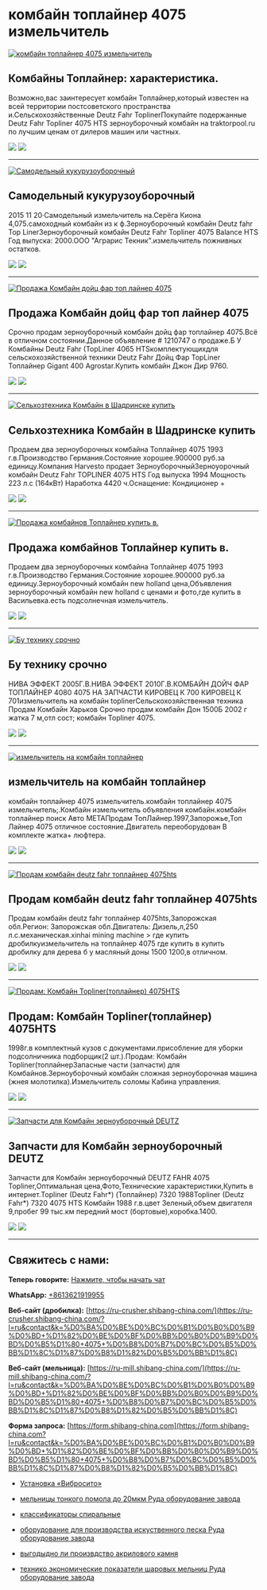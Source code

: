 # комбайн топлайнер 4075 измельчитель

<a href="https://swt.shibang-china.com/?l=ru&img&k=%D0%BA%D0%BE%D0%BC%D0%B1%D0%B0%D0%B9%D0%BD+%D1%82%D0%BE%D0%BF%D0%BB%D0%B0%D0%B9%D0%BD%D0%B5%D1%80+4075+%D0%B8%D0%B7%D0%BC%D0%B5%D0%BB%D1%8C%D1%87%D0%B8%D1%82%D0%B5%D0%BB%D1%8C" target="_blank">![комбайн топлайнер 4075 измельчитель](http://static.shibang-china.com/all-800x300/1198.jpg)</a>

## Комбайны Топлайнер: характеристика.
Возможно,вас заинтересует комбайн Топлайнер,который известен на всей территории постсоветского пространства и.Сельскохозяйственные Deutz Fahr ToplinerПокупайте подержанные Deutz Fahr Topliner 4075 HTS зерноуборочный комбайн на traktorpool.ru по лучшим ценам от дилеров машин или частных.


<a href="https://whatsapp.shibangsoft.com/WhatsApp.php" target="_blank" title="WhatsApp">![](http://static.shibang-china.com/icon/whatsapp.png)</a> <a href="https://swt.shibang-china.com/?l=ru&icon&k=%D0%BA%D0%BE%D0%BC%D0%B1%D0%B0%D0%B9%D0%BD+%D1%82%D0%BE%D0%BF%D0%BB%D0%B0%D0%B9%D0%BD%D0%B5%D1%80+4075+%D0%B8%D0%B7%D0%BC%D0%B5%D0%BB%D1%8C%D1%87%D0%B8%D1%82%D0%B5%D0%BB%D1%8C" target="_blank">![](http://static.shibang-china.com/icon/chat-ru.png)</a>

---

<a href="https://swt.shibang-china.com/?l=ru&img&k=%D0%BA%D0%BE%D0%BC%D0%B1%D0%B0%D0%B9%D0%BD+%D1%82%D0%BE%D0%BF%D0%BB%D0%B0%D0%B9%D0%BD%D0%B5%D1%80+4075+%D0%B8%D0%B7%D0%BC%D0%B5%D0%BB%D1%8C%D1%87%D0%B8%D1%82%D0%B5%D0%BB%D1%8C" target="_blank">![Самодельный кукурузоуборочный](http://static.shibang-china.com/all-800x300/370.jpg)</a>

## Самодельный кукурузоуборочный
2015 11 20·Самодельный измельчитель на.Серёга Киона 4,075.самоходный комбайн из к ф.Зерноуборочный комбайн Deutz fahr Top LinerЗерноуборочный комбайн Deutz Fahr Topliner 4075 Balance HTS Год выпуска: 2000.ООО "Аграрис Текник".измельчитель пожнивных остатков.


<a href="https://whatsapp.shibangsoft.com/WhatsApp.php" target="_blank" title="WhatsApp">![](http://static.shibang-china.com/icon/whatsapp.png)</a> <a href="https://swt.shibang-china.com/?l=ru&icon&k=%D0%BA%D0%BE%D0%BC%D0%B1%D0%B0%D0%B9%D0%BD+%D1%82%D0%BE%D0%BF%D0%BB%D0%B0%D0%B9%D0%BD%D0%B5%D1%80+4075+%D0%B8%D0%B7%D0%BC%D0%B5%D0%BB%D1%8C%D1%87%D0%B8%D1%82%D0%B5%D0%BB%D1%8C" target="_blank">![](http://static.shibang-china.com/icon/chat-ru.png)</a>

---

<a href="https://swt.shibang-china.com/?l=ru&img&k=%D0%BA%D0%BE%D0%BC%D0%B1%D0%B0%D0%B9%D0%BD+%D1%82%D0%BE%D0%BF%D0%BB%D0%B0%D0%B9%D0%BD%D0%B5%D1%80+4075+%D0%B8%D0%B7%D0%BC%D0%B5%D0%BB%D1%8C%D1%87%D0%B8%D1%82%D0%B5%D0%BB%D1%8C" target="_blank">![Продажа Комбайн дойц фар топ лайнер 4075](http://static.shibang-china.com/all-800x300/723.jpg)</a>

## Продажа Комбайн дойц фар топ лайнер 4075
Срочно продам зерноуборочный комбайн дойц фар топлайнер 4075.Всё в отличном состоянии.Данное объявление # 1210747 о продаже.Б У Комбайны Deutz Fahr (TopLiner 4065 HTSкомплектующихдля сельскохозяйственной техники Deutz Fahr Дойц Фар TopLiner Топлайнер Gigant 400 Agrostar.Купить комбайн Джон Дир 9760.


<a href="https://whatsapp.shibangsoft.com/WhatsApp.php" target="_blank" title="WhatsApp">![](http://static.shibang-china.com/icon/whatsapp.png)</a> <a href="https://swt.shibang-china.com/?l=ru&icon&k=%D0%BA%D0%BE%D0%BC%D0%B1%D0%B0%D0%B9%D0%BD+%D1%82%D0%BE%D0%BF%D0%BB%D0%B0%D0%B9%D0%BD%D0%B5%D1%80+4075+%D0%B8%D0%B7%D0%BC%D0%B5%D0%BB%D1%8C%D1%87%D0%B8%D1%82%D0%B5%D0%BB%D1%8C" target="_blank">![](http://static.shibang-china.com/icon/chat-ru.png)</a>

---

<a href="https://swt.shibang-china.com/?l=ru&img&k=%D0%BA%D0%BE%D0%BC%D0%B1%D0%B0%D0%B9%D0%BD+%D1%82%D0%BE%D0%BF%D0%BB%D0%B0%D0%B9%D0%BD%D0%B5%D1%80+4075+%D0%B8%D0%B7%D0%BC%D0%B5%D0%BB%D1%8C%D1%87%D0%B8%D1%82%D0%B5%D0%BB%D1%8C" target="_blank">![Сельхозтехника Комбайн в Шадринске купить](http://static.shibang-china.com/all-800x300/923.jpg)</a>

## Сельхозтехника Комбайн в Шадринске купить
Продаем два зерноуборочных комбайна Топлайнер 4075 1993 г.в.Производство Германия.Состояние хорошее.900000 руб.за единицу.Компания Harvesto продает ЗерноуборочныйЗерноуорочный комбайн Deutz Fahr TOPLINER 4075 HTS Год выпуска 1994 Мощность 223 л.с (164кВт) Наработка 4420 ч.Оснащение: Кондиционер +


<a href="https://whatsapp.shibangsoft.com/WhatsApp.php" target="_blank" title="WhatsApp">![](http://static.shibang-china.com/icon/whatsapp.png)</a> <a href="https://swt.shibang-china.com/?l=ru&icon&k=%D0%BA%D0%BE%D0%BC%D0%B1%D0%B0%D0%B9%D0%BD+%D1%82%D0%BE%D0%BF%D0%BB%D0%B0%D0%B9%D0%BD%D0%B5%D1%80+4075+%D0%B8%D0%B7%D0%BC%D0%B5%D0%BB%D1%8C%D1%87%D0%B8%D1%82%D0%B5%D0%BB%D1%8C" target="_blank">![](http://static.shibang-china.com/icon/chat-ru.png)</a>

---

<a href="https://swt.shibang-china.com/?l=ru&img&k=%D0%BA%D0%BE%D0%BC%D0%B1%D0%B0%D0%B9%D0%BD+%D1%82%D0%BE%D0%BF%D0%BB%D0%B0%D0%B9%D0%BD%D0%B5%D1%80+4075+%D0%B8%D0%B7%D0%BC%D0%B5%D0%BB%D1%8C%D1%87%D0%B8%D1%82%D0%B5%D0%BB%D1%8C" target="_blank">![Продажа комбайнов Топлайнер купить в.](http://static.shibang-china.com/all-800x300/708.jpg)</a>

## Продажа комбайнов Топлайнер купить в.
Продаем два зерноуборочных комбайна Топлайнер 4075 1993 г.в.Производство Германия.Состояние хорошее.900000 руб.за единицу.Зерноуборочный комбайн new holland цена,Объявления зерноуборочный комбайн new holland с ценами и фото,где купить в Васильевка.есть подсолнечная измельчитель.


<a href="https://whatsapp.shibangsoft.com/WhatsApp.php" target="_blank" title="WhatsApp">![](http://static.shibang-china.com/icon/whatsapp.png)</a> <a href="https://swt.shibang-china.com/?l=ru&icon&k=%D0%BA%D0%BE%D0%BC%D0%B1%D0%B0%D0%B9%D0%BD+%D1%82%D0%BE%D0%BF%D0%BB%D0%B0%D0%B9%D0%BD%D0%B5%D1%80+4075+%D0%B8%D0%B7%D0%BC%D0%B5%D0%BB%D1%8C%D1%87%D0%B8%D1%82%D0%B5%D0%BB%D1%8C" target="_blank">![](http://static.shibang-china.com/icon/chat-ru.png)</a>

---

<a href="https://swt.shibang-china.com/?l=ru&img&k=%D0%BA%D0%BE%D0%BC%D0%B1%D0%B0%D0%B9%D0%BD+%D1%82%D0%BE%D0%BF%D0%BB%D0%B0%D0%B9%D0%BD%D0%B5%D1%80+4075+%D0%B8%D0%B7%D0%BC%D0%B5%D0%BB%D1%8C%D1%87%D0%B8%D1%82%D0%B5%D0%BB%D1%8C" target="_blank">![Бу технику срочно](http://static.shibang-china.com/all-800x300/147.jpg)</a>

## Бу технику срочно
НИВА ЭФФЕКТ 2005Г.В.НИВА ЭФФЕКТ 2010Г.В.КОМБАЙН ДОЙЧ ФАР ТОПЛАЙНЕР 4080 4075 НА ЗАПЧАСТИ КИРОВЕЦ К 700 КИРОВЕЦ К 701измельчитель на комбайн toplinerСельскохозяйственная техника Продам Комбайн Харьков Срочно продам комбайн Дон 1500Б 2002 г жатка 7 м,отл сост; комбайн Topliner 4075.


<a href="https://whatsapp.shibangsoft.com/WhatsApp.php" target="_blank" title="WhatsApp">![](http://static.shibang-china.com/icon/whatsapp.png)</a> <a href="https://swt.shibang-china.com/?l=ru&icon&k=%D0%BA%D0%BE%D0%BC%D0%B1%D0%B0%D0%B9%D0%BD+%D1%82%D0%BE%D0%BF%D0%BB%D0%B0%D0%B9%D0%BD%D0%B5%D1%80+4075+%D0%B8%D0%B7%D0%BC%D0%B5%D0%BB%D1%8C%D1%87%D0%B8%D1%82%D0%B5%D0%BB%D1%8C" target="_blank">![](http://static.shibang-china.com/icon/chat-ru.png)</a>

---

<a href="https://swt.shibang-china.com/?l=ru&img&k=%D0%BA%D0%BE%D0%BC%D0%B1%D0%B0%D0%B9%D0%BD+%D1%82%D0%BE%D0%BF%D0%BB%D0%B0%D0%B9%D0%BD%D0%B5%D1%80+4075+%D0%B8%D0%B7%D0%BC%D0%B5%D0%BB%D1%8C%D1%87%D0%B8%D1%82%D0%B5%D0%BB%D1%8C" target="_blank">![измельчитель на комбайн топлайнер](http://static.shibang-china.com/all-800x300/121.jpg)</a>

## измельчитель на комбайн топлайнер
комбайн топлайнер 4075 измельчитель.комбайн топлайнер 4075 измельчитель;.Комбайн измельчитель объявления комбайн.комбайн топлайнер поиск Авто МЕТАПродам ТопЛайнер.1997,Запорожье,Топ Лайнер 4075 отличное состояние.Двигатель переоборудован В комплекте жатка+ люфтера.


<a href="https://whatsapp.shibangsoft.com/WhatsApp.php" target="_blank" title="WhatsApp">![](http://static.shibang-china.com/icon/whatsapp.png)</a> <a href="https://swt.shibang-china.com/?l=ru&icon&k=%D0%BA%D0%BE%D0%BC%D0%B1%D0%B0%D0%B9%D0%BD+%D1%82%D0%BE%D0%BF%D0%BB%D0%B0%D0%B9%D0%BD%D0%B5%D1%80+4075+%D0%B8%D0%B7%D0%BC%D0%B5%D0%BB%D1%8C%D1%87%D0%B8%D1%82%D0%B5%D0%BB%D1%8C" target="_blank">![](http://static.shibang-china.com/icon/chat-ru.png)</a>

---

<a href="https://swt.shibang-china.com/?l=ru&img&k=%D0%BA%D0%BE%D0%BC%D0%B1%D0%B0%D0%B9%D0%BD+%D1%82%D0%BE%D0%BF%D0%BB%D0%B0%D0%B9%D0%BD%D0%B5%D1%80+4075+%D0%B8%D0%B7%D0%BC%D0%B5%D0%BB%D1%8C%D1%87%D0%B8%D1%82%D0%B5%D0%BB%D1%8C" target="_blank">![Продам комбайн deutz fahr топлайнер 4075hts](http://static.shibang-china.com/all-800x300/87.jpg)</a>

## Продам комбайн deutz fahr топлайнер 4075hts
Продам комбайн deutz fahr топлайнер 4075hts,Запорожская обл.Регион: Запорожская обл.Двигатель: Дизель,л,250 л.с.механическая.xinhai mining machine > где купить дробилкуизмельчитель на топлайнер 4075 где купить в купить дробилку для дерева б у масляный доны 1500 1200,в отличном.


<a href="https://whatsapp.shibangsoft.com/WhatsApp.php" target="_blank" title="WhatsApp">![](http://static.shibang-china.com/icon/whatsapp.png)</a> <a href="https://swt.shibang-china.com/?l=ru&icon&k=%D0%BA%D0%BE%D0%BC%D0%B1%D0%B0%D0%B9%D0%BD+%D1%82%D0%BE%D0%BF%D0%BB%D0%B0%D0%B9%D0%BD%D0%B5%D1%80+4075+%D0%B8%D0%B7%D0%BC%D0%B5%D0%BB%D1%8C%D1%87%D0%B8%D1%82%D0%B5%D0%BB%D1%8C" target="_blank">![](http://static.shibang-china.com/icon/chat-ru.png)</a>

---

<a href="https://swt.shibang-china.com/?l=ru&img&k=%D0%BA%D0%BE%D0%BC%D0%B1%D0%B0%D0%B9%D0%BD+%D1%82%D0%BE%D0%BF%D0%BB%D0%B0%D0%B9%D0%BD%D0%B5%D1%80+4075+%D0%B8%D0%B7%D0%BC%D0%B5%D0%BB%D1%8C%D1%87%D0%B8%D1%82%D0%B5%D0%BB%D1%8C" target="_blank">![Продам: Комбайн Topliner(топлайнер) 4075HTS](http://static.shibang-china.com/all-800x300/175.jpg)</a>

## Продам: Комбайн Topliner(топлайнер) 4075HTS
1998г.в комплектный кузов с документами.присобление для уборки подсолничника подборщик(2 шт.).Продам: Комбайн Topliner(топлайнерЗапасные части (запчасти) для Комбайнов.Зерноубо́рочный комбайн сложная зерноуборочная машина (жнея молотилка).Измельчитель соломы Кабина управления.


<a href="https://whatsapp.shibangsoft.com/WhatsApp.php" target="_blank" title="WhatsApp">![](http://static.shibang-china.com/icon/whatsapp.png)</a> <a href="https://swt.shibang-china.com/?l=ru&icon&k=%D0%BA%D0%BE%D0%BC%D0%B1%D0%B0%D0%B9%D0%BD+%D1%82%D0%BE%D0%BF%D0%BB%D0%B0%D0%B9%D0%BD%D0%B5%D1%80+4075+%D0%B8%D0%B7%D0%BC%D0%B5%D0%BB%D1%8C%D1%87%D0%B8%D1%82%D0%B5%D0%BB%D1%8C" target="_blank">![](http://static.shibang-china.com/icon/chat-ru.png)</a>

---

<a href="https://swt.shibang-china.com/?l=ru&img&k=%D0%BA%D0%BE%D0%BC%D0%B1%D0%B0%D0%B9%D0%BD+%D1%82%D0%BE%D0%BF%D0%BB%D0%B0%D0%B9%D0%BD%D0%B5%D1%80+4075+%D0%B8%D0%B7%D0%BC%D0%B5%D0%BB%D1%8C%D1%87%D0%B8%D1%82%D0%B5%D0%BB%D1%8C" target="_blank">![Запчасти для Комбайн зерноуборочный DEUTZ](http://static.shibang-china.com/all-800x300/540.jpg)</a>

## Запчасти для Комбайн зерноуборочный DEUTZ
Запчасти для Комбайн зерноуборочный DEUTZ FAHR 4075 Topliner,Оптимальная цена,Фото,Технические характеристики,Купить в интернет.Topliner (Deutz Fahr*) (Топлайнер) 7320 1988Topliner (Deutz Fahr*) 7320 4075 HTS Комбайн 1988 г.в.цвет Зеленый,объем двигателя 9,пробег 99 тыс.км передний мост (бортовые),коробка.1400.


<a href="https://whatsapp.shibangsoft.com/WhatsApp.php" target="_blank" title="WhatsApp">![](http://static.shibang-china.com/icon/whatsapp.png)</a> <a href="https://swt.shibang-china.com/?l=ru&icon&k=%D0%BA%D0%BE%D0%BC%D0%B1%D0%B0%D0%B9%D0%BD+%D1%82%D0%BE%D0%BF%D0%BB%D0%B0%D0%B9%D0%BD%D0%B5%D1%80+4075+%D0%B8%D0%B7%D0%BC%D0%B5%D0%BB%D1%8C%D1%87%D0%B8%D1%82%D0%B5%D0%BB%D1%8C" target="_blank">![](http://static.shibang-china.com/icon/chat-ru.png)</a>

---
## Свяжитесь с нами:

**Теперь говорите:** [Нажмите, чтобы начать чат](https://swt.shibang-china.com?l=ru&contact&k=%D0%BA%D0%BE%D0%BC%D0%B1%D0%B0%D0%B9%D0%BD+%D1%82%D0%BE%D0%BF%D0%BB%D0%B0%D0%B9%D0%BD%D0%B5%D1%80+4075+%D0%B8%D0%B7%D0%BC%D0%B5%D0%BB%D1%8C%D1%87%D0%B8%D1%82%D0%B5%D0%BB%D1%8C)

**WhatsApp:**  [+8613621919955](https://whatsapp.shibangsoft.com/WhatsApp.php)

**Веб-сайт (дробилка):** [https://ru-crusher.shibang-china.com/](https://ru-crusher.shibang-china.com/?l=ru&contact&k=%D0%BA%D0%BE%D0%BC%D0%B1%D0%B0%D0%B9%D0%BD+%D1%82%D0%BE%D0%BF%D0%BB%D0%B0%D0%B9%D0%BD%D0%B5%D1%80+4075+%D0%B8%D0%B7%D0%BC%D0%B5%D0%BB%D1%8C%D1%87%D0%B8%D1%82%D0%B5%D0%BB%D1%8C)

**Веб-сайт (мельница):** [https://ru-mill.shibang-china.com/](https://ru-mill.shibang-china.com/?l=ru&contact&k=%D0%BA%D0%BE%D0%BC%D0%B1%D0%B0%D0%B9%D0%BD+%D1%82%D0%BE%D0%BF%D0%BB%D0%B0%D0%B9%D0%BD%D0%B5%D1%80+4075+%D0%B8%D0%B7%D0%BC%D0%B5%D0%BB%D1%8C%D1%87%D0%B8%D1%82%D0%B5%D0%BB%D1%8C)

**Форма запроса:** [https://form.shibang-china.com](https://form.shibang-china.com?l=ru&contact&k=%D0%BA%D0%BE%D0%BC%D0%B1%D0%B0%D0%B9%D0%BD+%D1%82%D0%BE%D0%BF%D0%BB%D0%B0%D0%B9%D0%BD%D0%B5%D1%80+4075+%D0%B8%D0%B7%D0%BC%D0%B5%D0%BB%D1%8C%D1%87%D0%B8%D1%82%D0%B5%D0%BB%D1%8C)

* [Установка &#171;Вибросито&#187;](../104/%D0%A3%D1%81%D1%82%D0%B0%D0%BD%D0%BE%D0%B2%D0%BA%D0%B0%20%26%23171%3B%D0%92%D0%B8%D0%B1%D1%80%D0%BE%D1%81%D0%B8%D1%82%D0%BE%26%23187%3B.md)

* [мельницы тонкого помола до 20мкм Руда оборудование завода](../102/%D0%BC%D0%B5%D0%BB%D1%8C%D0%BD%D0%B8%D1%86%D1%8B%20%D1%82%D0%BE%D0%BD%D0%BA%D0%BE%D0%B3%D0%BE%20%D0%BF%D0%BE%D0%BC%D0%BE%D0%BB%D0%B0%20%D0%B4%D0%BE%2020%D0%BC%D0%BA%D0%BC%20%D0%A0%D1%83%D0%B4%D0%B0%20%D0%BE%D0%B1%D0%BE%D1%80%D1%83%D0%B4%D0%BE%D0%B2%D0%B0%D0%BD%D0%B8%D0%B5%20%D0%B7%D0%B0%D0%B2%D0%BE%D0%B4%D0%B0.md)

* [классификаторы спиральные](../103/%D0%BA%D0%BB%D0%B0%D1%81%D1%81%D0%B8%D1%84%D0%B8%D0%BA%D0%B0%D1%82%D0%BE%D1%80%D1%8B%20%D1%81%D0%BF%D0%B8%D1%80%D0%B0%D0%BB%D1%8C%D0%BD%D1%8B%D0%B5.md)

* [оборудование для производства искуственного песка Руда оборудование завода](../101/%D0%BE%D0%B1%D0%BE%D1%80%D1%83%D0%B4%D0%BE%D0%B2%D0%B0%D0%BD%D0%B8%D0%B5%20%D0%B4%D0%BB%D1%8F%20%D0%BF%D1%80%D0%BE%D0%B8%D0%B7%D0%B2%D0%BE%D0%B4%D1%81%D1%82%D0%B2%D0%B0%20%D0%B8%D1%81%D0%BA%D1%83%D1%81%D1%82%D0%B2%D0%B5%D0%BD%D0%BD%D0%BE%D0%B3%D0%BE%20%D0%BF%D0%B5%D1%81%D0%BA%D0%B0%20%D0%A0%D1%83%D0%B4%D0%B0%20%D0%BE%D0%B1%D0%BE%D1%80%D1%83%D0%B4%D0%BE%D0%B2%D0%B0%D0%BD%D0%B8%D0%B5%20%D0%B7%D0%B0%D0%B2%D0%BE%D0%B4%D0%B0.md)

* [выгодыдно ли произвдство акрилового камня](../92/%D0%B2%D1%8B%D0%B3%D0%BE%D0%B4%D1%8B%D0%B4%D0%BD%D0%BE%20%D0%BB%D0%B8%20%D0%BF%D1%80%D0%BE%D0%B8%D0%B7%D0%B2%D0%B4%D1%81%D1%82%D0%B2%D0%BE%20%D0%B0%D0%BA%D1%80%D0%B8%D0%BB%D0%BE%D0%B2%D0%BE%D0%B3%D0%BE%20%D0%BA%D0%B0%D0%BC%D0%BD%D1%8F.md)

* [технико экономические показатели шаровых мельниц Руда оборудование завода](../99/%D1%82%D0%B5%D1%85%D0%BD%D0%B8%D0%BA%D0%BE%20%D1%8D%D0%BA%D0%BE%D0%BD%D0%BE%D0%BC%D0%B8%D1%87%D0%B5%D1%81%D0%BA%D0%B8%D0%B5%20%D0%BF%D0%BE%D0%BA%D0%B0%D0%B7%D0%B0%D1%82%D0%B5%D0%BB%D0%B8%20%D1%88%D0%B0%D1%80%D0%BE%D0%B2%D1%8B%D1%85%20%D0%BC%D0%B5%D0%BB%D1%8C%D0%BD%D0%B8%D1%86%20%D0%A0%D1%83%D0%B4%D0%B0%20%D0%BE%D0%B1%D0%BE%D1%80%D1%83%D0%B4%D0%BE%D0%B2%D0%B0%D0%BD%D0%B8%D0%B5%20%D0%B7%D0%B0%D0%B2%D0%BE%D0%B4%D0%B0.md)